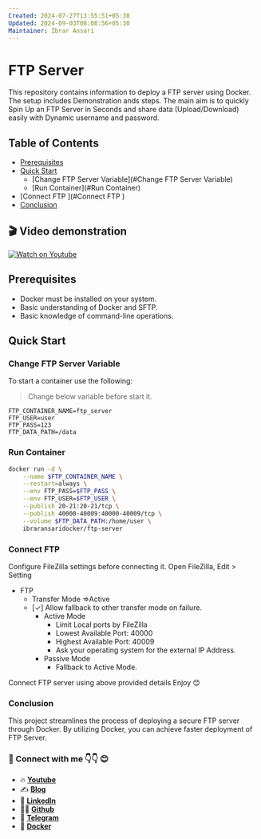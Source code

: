 ```yaml
---
Created: 2024-07-27T13:55:51+05:30
Updated: 2024-09-03T08:08:56+05:30
Maintainer: Ibrar Ansari
---
```

# FTP Server

This repository contains information to deploy a FTP server using Docker. The setup includes Demonstration ands steps. The main aim is to quickly Spin Up an FTP Server in Seconds and share data (Upload/Download) easily with Dynamic username and password.

## Table of Contents

- [Prerequisites](#prerequisites)
- [Quick Start](#quick-start)
	- [Change FTP Server Variable](#Change FTP Server Variable)  
	- [Run Container](#Run Container) 
- [Connect FTP ](#Connect FTP )
- [Conclusion](#Conclusion) 

## 🎬 Video demonstration
[![Watch on Youtube](https://i.ytimg.com/vi/iadE-Px-aYQ/maxresdefault.jpg)](https://youtu.be/iadE-Px-aYQ?si=i9ufOZHcb2msOi8L)

## Prerequisites
- Docker  must be installed on your system.
- Basic understanding of Docker and SFTP.
- Basic knowledge of command-line operations.
## Quick Start
### Change FTP Server Variable

To start a container use the following:
> Change below variable before start it.
```
FTP_CONTAINER_NAME=ftp_server
FTP_USER=user
FTP_PASS=123
FTP_DATA_PATH=/data
```

### Run Container
```sh
docker run -d \
    --name $FTP_CONTAINER_NAME \
    --restart=always \
	--env FTP_PASS=$FTP_PASS \
	--env FTP_USER=$FTP_USER \
	--publish 20-21:20-21/tcp \
	--publish 40000-40009:40000-40009/tcp \
	--volume $FTP_DATA_PATH:/home/user \
	ibraransaridocker/ftp-server
```

### Connect FTP 
Configure FileZilla settings before connecting it.
Open FileZilla, Edit > Setting
- FTP
	- Transfer Mode =>Active
	- [✓] Allow fallback to other transfer mode on failure.
		-  Active Mode
			- Limit Local ports by FileZilla
			- Lowest Available Port: 40000
			- Highest Available Port: 40009
			- Ask your operating system for the external IP Address.
		- Passive Mode
			- Fallback to Active Mode.

Connect FTP server using above provided details
Enjoy 😊

### Conclusion
This project streamlines the process of deploying a secure FTP server through Docker. By utilizing Docker, you can achieve faster deployment of FTP Server.


### 💼 Connect with me 👇👇 😊

- 🔥 [**Youtube**](https://www.youtube.com/@DevOpsinAction?sub_confirmation=1)
- ✍ [**Blog**](https://ibraransari.blogspot.com/)
- 💼 [**LinkedIn**](https://www.linkedin.com/in/ansariibrar/)
- 👨‍💻 [**Github**](https://github.com/meibraransari?tab=repositories)
- 💬 [**Telegram**](https://t.me/DevOpsinActionTelegram)
- 🐳 [**Docker**](https://hub.docker.com/u/ibraransaridocker)